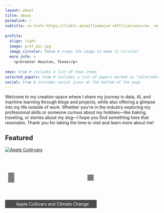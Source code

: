 ```yaml
---
layout: about
title: about
permalink: /
subtitle: <a href='https://linktr.ee/williemaize'>Affiliations</a>. <a href='https://hihello.me/p/e51e021a-872b-4c2c-9c66-88bd9e69c354'>Contacts</a>. All Things Data

profile:
  align: right
  image: prof_pic.jpg
  image_circular: false # crops the image to make it circular
  more_info: >
    <p>Greater Houston, Texas</p>

news: true # includes a list of news items
selected_papers: true # includes a list of papers marked as "selected={true}"
social: true # includes social icons at the bottom of the page
---
```


Welcome to my creation space where I share my journey in data, AI, and machine learning through blogs and projects, while also offering a glimpse into my life outside of work. Whether you're in the industry exploring my professional skills or someone curious about my hobbies—like baking, traveling, or stories about my dog—I hope you find something here that resonates. Thank you for taking the time to visit and learn more about me!

<h2>Featured</h2>
<div id="carousel" style="position:relative; width:300px; height:200px; overflow:hidden;">
  <div class="carousel-container" style="display:flex; transition: transform 0.5s ease; width: 300%; height: 100%;">
    <!-- First Image with Link -->
    <a href="https://godot107.github.io/projects/apple_cultivars_climate_change/" target="_blank" style="width: 300px; height: 200px; display: block;">
      <img class="carousel-img" src="https://godot107.github.io/assets/img/apple_cultivars_thumbnail.png" alt="Apple Cultirvars" style="width: 100%; height: 100%; object-fit: cover;">
      <div class="banner" style="position: absolute; bottom: 0; width: 100%; background: rgba(0, 0, 0, 0.7); color: white; text-align: center; padding: 5px;">
        Apple Cultivars and Climate Change
      </div>
    </a>
    <!-- Second Image with Link -->
    <a href="https://medium.com/@manwill/dogs-vs-cats-audio-classification-56175ce58429" target="_blank" style="width: 300px; height: 200px; display: block;">
      <img class="carousel-img" src="https://miro.medium.com/v2/resize:fit:720/format:webp/0*waJB0GOUm-sjj_C8" alt="Dogs vs Cats Audio Classification" style="width: 100%; height: 100%; object-fit: cover;">
      <div class="banner" style="position: absolute; bottom: 0; width: 100%; background: rgba(0, 0, 0, 0.7); color: white; text-align: center; padding: 5px;">
        Dogs vs. Cats Audio Classification
      </div>
    </a>
    <!-- Third Image with Link -->
    <a href="https://www.instagram.com/ladybirdbakingcompany/" target="_blank" style="width: 300px; height: 200px; display: block;">
      <img class="carousel-img" src="https://raw.githubusercontent.com/godot107/godot107.github.io/refs/heads/main/assets/img/carousel/LB_thumbnail.jpg" alt="Lady Bird Baking Co Thumbnail" style="width: 100%; height: 100%; object-fit: cover;">
      <div class="banner" style="position: absolute; bottom: 0; width: 100%; background: rgba(0, 0, 0, 0.7); color: white; text-align: center; padding: 5px;">
        Lady Bird Baking Company
      </div>
    </a>
  </div>
  
<!-- Left and Right Navigation Buttons -->
<button 
  class="carousel-nav left" 
  onclick="navigateCarousel(-1)" 
  style="position:absolute; top:50%; left:10px; transform:translateY(-50%); background-color: rgba(0, 0, 0, 0.5); color: white; border: none; padding: 10px; cursor: pointer; z-index: 10;">
  
</button>
<button 
  class="carousel-nav right" 
  onclick="navigateCarousel(1)" 
  style="position:absolute; top:50%; right:10px; transform:translateY(-50%); background-color: rgba(0, 0, 0, 0.5); color: white; border: none; padding: 10px; cursor: pointer; z-index: 10;">
  
</button>

</div>

<script>
  let container = document.querySelector('.carousel-container');
  let images = document.querySelectorAll('.carousel-img');
  let currentIndex = 0;
  let carouselInterval;

  // Function to rotate the carousel
  function rotateCarousel() {
    currentIndex = (currentIndex + 1) % images.length;
    container.style.transform = `translateX(-${currentIndex * 100 / images.length}%)`;
  }

  // Function to navigate the carousel with buttons
  function navigateCarousel(direction) {
    currentIndex = (currentIndex + direction + images.length) % images.length;
    container.style.transform = `translateX(-${currentIndex * 100 / images.length}%)`;
  }

  // Start the carousel interval
  function startCarousel() {
    carouselInterval = setInterval(rotateCarousel, 3000); // Rotate every 3 seconds
  }

  // Pause the carousel on hover
  function pauseCarousel() {
    clearInterval(carouselInterval);
  }

  // Resume the carousel when the mouse leaves the carousel
  function resumeCarousel() {
    startCarousel();
  }

  // Add hover event listeners
  document.getElementById('carousel').addEventListener('mouseenter', pauseCarousel);
  document.getElementById('carousel').addEventListener('mouseleave', resumeCarousel);

  // Start the carousel when the page loads
  startCarousel();
</script>




<!---
Write your biography here. Tell the world about yourself. Link to your favorite [subreddit](http://reddit.com). You can put a picture in, too. The code is already in, just name your picture `prof_pic.jpg` and put it in the `img/` folder.

Put your address / P.O. box / other info right below your picture. You can also disable any of these elements by editing `profile` property of the YAML header of your `_pages/about.md`. Edit `_bibliography/papers.bib` and Jekyll will render your [publications page](/al-folio/publications/) automatically.

Link to your social media connections, too. This theme is set up to use [Font Awesome icons](https://fontawesome.com/) and [Academicons](https://jpswalsh.github.io/academicons/), like the ones below. Add your Facebook, Twitter, LinkedIn, Google Scholar, or just disable all of them.

-->
